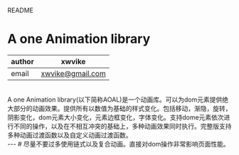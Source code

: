 README

# A one Animation library<br>
|author|xwvike|
|---|---|
|email|xwvike@gmail.com|
<br>
	A one Animation library(以下简称AOAL)是一个动画库。可以为dom元素提供绝大部分的动画效果。提供所有以数值为基础的样式变化。包括移动，渐隐，旋转，阴影变化，dom元素大小变化，元素边框变化，字体变化。支持dome元素依次进行不同的操作，以及在不相互冲突的基础上，多种动画效果同时执行。完整版支持多种动画过渡函数以及自定义动画过渡函数。<br>
---
# 尽量不要过多使用链式以及复合动画。直接对dom操作非常影响页面性能。
